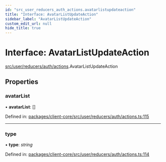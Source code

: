 ```yaml
---
id: "src_user_reducers_auth_actions.avatarlistupdateaction"
title: "Interface: AvatarListUpdateAction"
sidebar_label: "AvatarListUpdateAction"
custom_edit_url: null
hide_title: true
---
```


# Interface: AvatarListUpdateAction

[src/user/reducers/auth/actions](../modules/src_user_reducers_auth_actions.md).AvatarListUpdateAction

## Properties

### avatarList

• **avatarList**: []

Defined in: [packages/client-core/src/user/reducers/auth/actions.ts:115](https://github.com/xr3ngine/xr3ngine/blob/65dfcf39a/packages/client-core/src/user/reducers/auth/actions.ts#L115)

___

### type

• **type**: *string*

Defined in: [packages/client-core/src/user/reducers/auth/actions.ts:114](https://github.com/xr3ngine/xr3ngine/blob/65dfcf39a/packages/client-core/src/user/reducers/auth/actions.ts#L114)
